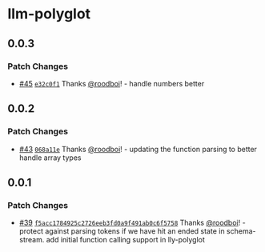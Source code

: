 # llm-polyglot

## 0.0.3

### Patch Changes

- [#45](https://github.com/hack-dance/island-ai/pull/45) [`e32c0f1`](https://github.com/hack-dance/island-ai/commit/e32c0f10e37b9e11f2792d9ad6f11c9b3facefeb) Thanks [@roodboi](https://github.com/roodboi)! - handle numbers better

## 0.0.2

### Patch Changes

- [#43](https://github.com/hack-dance/island-ai/pull/43) [`068a11e`](https://github.com/hack-dance/island-ai/commit/068a11e4aa80ed9849617fe094474687df79fc0b) Thanks [@roodboi](https://github.com/roodboi)! - updating the function parsing to better handle array types

## 0.0.1

### Patch Changes

- [#39](https://github.com/hack-dance/island-ai/pull/39) [`f5acc1784925c2726eeb3fd0a9f491ab0c6f5758`](https://github.com/hack-dance/island-ai/commit/f5acc1784925c2726eeb3fd0a9f491ab0c6f5758) Thanks [@roodboi](https://github.com/roodboi)! - protect against parsing tokens if we have hit an ended state in schema-stream.
  add initial function calling support in lly-polyglot
